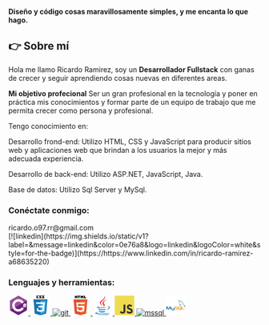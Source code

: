 

**Diseño y código cosas maravillosamente simples, y me encanta lo que hago.**

## 👉 Sobre mí
Hola me llamo  Ricardo Ramirez, soy un  **Desarrollador Fullstack** con ganas de crecer y seguir aprendiendo cosas nuevas en diferentes areas.

**Mi objetivo profecional**
Ser un gran profesional en la tecnología y poner en práctica mis conocimientos y formar parte de un equipo de trabajo
que me permita crecer como persona y profesional.

Tengo conocimiento en:

Desarrollo frond-end: Utilizo HTML, CSS y JavaScript para producir sitios web y aplicaciones web que brindan a los usuarios la mejor y más adecuada experiencia.

Desarrollo de back-end: Utilizo ASP.NET, JavaScript, Java.

Base de datos: Utilizo Sql Server y MySql.

<h3 align="left">Conéctate conmigo:</h3>ricardo.o97.rr@gmail.com <br>
[![linkedin](https://img.shields.io/static/v1?label=&message=linkedin&color=0e76a8&logo=linkedin&logoColor=white&style=for-the-badge)](https://https://www.linkedin.com/in/ricardo-ramirez-a68635220)

<p align="left">
</p><h3 align="left">Lenguajes y herramientas:</h3><p align="left">


<a href="https://www.w3schools.com/cs/" target="_blank" rel="noreferrer"> <img src="https://raw.githubusercontent.com/devicons/devicon/master/icons/csharp/csharp-original.svg" alt="csharp" width="40" height="40"/> </a> <a href="https://www.w3schools.com/css/" target="_blank" rel="noreferrer"> <img src="https://raw.githubusercontent.com/devicons/devicon/master/icons/css3/css3-original-wordmark.svg" alt="css3" width="40" height="40"/> </a> <a href="https://git-scm.com/" target="_blank" rel="noreferrer"> <img src="https://www.vectorlogo.zone/logos/git-scm/git-scm-icon.svg" alt="git" width="40" height="40"/> </a> <a href="https://www.w3.org/html/" target="_blank" rel="noreferrer"> <img src="https://raw.githubusercontent.com/devicons/devicon/master/icons/html5/html5-original-wordmark.svg" alt="html5" width="40" height="40"/> </a> <a href="https://www.java.com" target="_blank" rel="noreferrer"> <img src="https://raw.githubusercontent.com/devicons/devicon/master/icons/java/java-original.svg" alt="java" width="40" height="40"/> </a> <a href="https://developer.mozilla.org/en-US/docs/Web/JavaScript" target="_blank" rel="noreferrer"> <img src="https://raw.githubusercontent.com/devicons/devicon/master/icons/javascript/javascript-original.svg" alt="javascript" width="40" height="40"/> </a> <a href="https://www.microsoft.com/en-us/sql-server" target="_blank" rel="noreferrer"> <img src="https://www.svgrepo.com/show/303229/microsoft-sql-server-logo.svg" alt="mssql" width="40" height="40"/> </a> <a href="https://www.mysql.com/" target="_blank" rel="noreferrer"> <img src="https://raw.githubusercontent.com/devicons/devicon/master/icons/mysql/mysql-original-wordmark.svg" alt="mysql" width="40" height="40"/> </a> </p>






